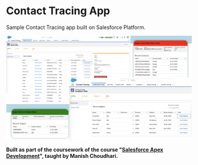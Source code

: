 # Contact Tracing App

Sample Contact Tracing app built on Salesforce Platform.

![Contact_Tracing_App](/screenshots/screenshots.png)

<b>Built as part of the coursework of the course "[Salesforce Apex Development](https://www.udemy.com/course/salesforce-development)", taught by Manish Choudhari.</b>


